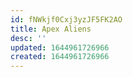 ```yaml
---
id: fNWkjf0Cxj3yzJF5FK2AO
title: Apex Aliens
desc: ''
updated: 1644961726966
created: 1644961726966
---
```


